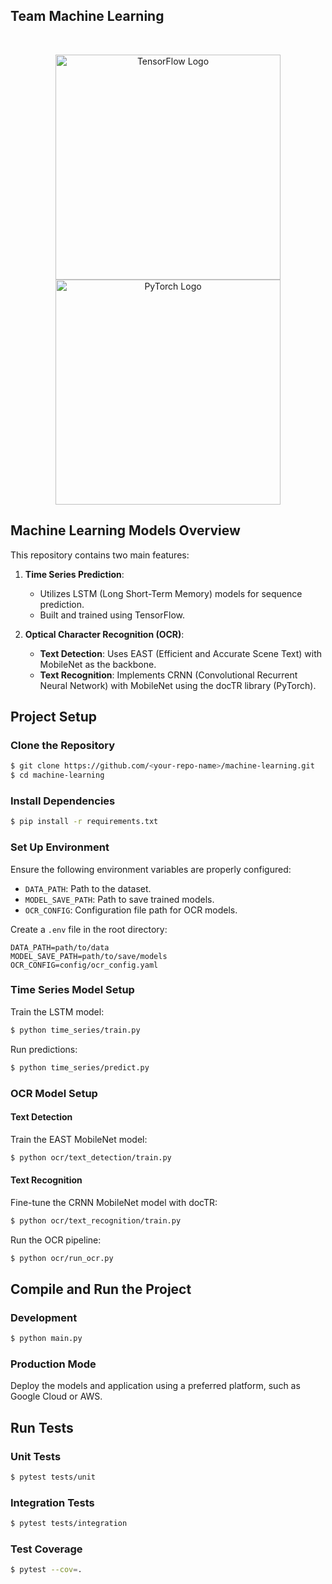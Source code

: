 ## Team Machine Learning
</br>
<p align="center">
  <a href="https://www.tensorflow.org/" target="blank"><img src="https://www.tensorflow.org/images/tf_logo_social.png" width="360" alt="TensorFlow Logo" /></a>
  <a href="https://pytorch.org/" target="blank"><img src="https://pytorch.org/assets/images/logo.svg" width="360" alt="PyTorch Logo" /></a>
</p>

## Machine Learning Models Overview

This repository contains two main features:

1. **Time Series Prediction**:
   - Utilizes LSTM (Long Short-Term Memory) models for sequence prediction.
   - Built and trained using TensorFlow.

2. **Optical Character Recognition (OCR)**:
   - **Text Detection**: Uses EAST (Efficient and Accurate Scene Text) with MobileNet as the backbone.
   - **Text Recognition**: Implements CRNN (Convolutional Recurrent Neural Network) with MobileNet using the docTR library (PyTorch).


## Project Setup

### Clone the Repository

```bash
$ git clone https://github.com/<your-repo-name>/machine-learning.git
$ cd machine-learning
```

### Install Dependencies

```bash
$ pip install -r requirements.txt
```

### Set Up Environment

Ensure the following environment variables are properly configured:

- `DATA_PATH`: Path to the dataset.
- `MODEL_SAVE_PATH`: Path to save trained models.
- `OCR_CONFIG`: Configuration file path for OCR models.

Create a `.env` file in the root directory:

```env
DATA_PATH=path/to/data
MODEL_SAVE_PATH=path/to/save/models
OCR_CONFIG=config/ocr_config.yaml
```

### Time Series Model Setup

Train the LSTM model:

```bash
$ python time_series/train.py
```

Run predictions:

```bash
$ python time_series/predict.py
```

### OCR Model Setup

#### Text Detection
Train the EAST MobileNet model:

```bash
$ python ocr/text_detection/train.py
```

#### Text Recognition
Fine-tune the CRNN MobileNet model with docTR:

```bash
$ python ocr/text_recognition/train.py
```

Run the OCR pipeline:

```bash
$ python ocr/run_ocr.py
```

## Compile and Run the Project

### Development

```bash
$ python main.py
```

### Production Mode

Deploy the models and application using a preferred platform, such as Google Cloud or AWS.

## Run Tests

### Unit Tests

```bash
$ pytest tests/unit
```

### Integration Tests

```bash
$ pytest tests/integration
```

### Test Coverage

```bash
$ pytest --cov=.
```
